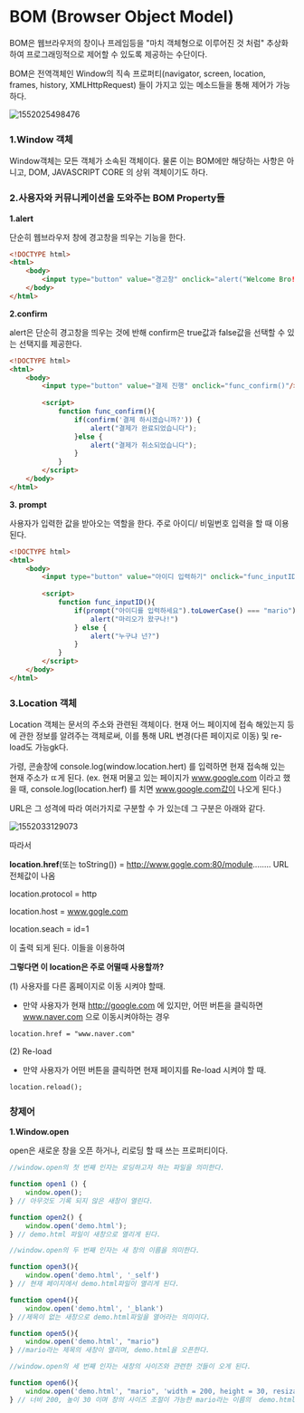 # BOM (Browser Object Model)

BOM은 웹브라우저의 창이나 프레임등을 "마치 객체형으로 이루어진 것 처럼" 추상화 하여 프로그래밍적으로 제어할 수 있도록 제공하는 수단이다. 

BOM은 전역객체인 Window의 직속 프로퍼티(navigator, screen, location, frames, history, XMLHttpRequest) 들이 가지고 있는 메소드들을 통해 제어가 가능하다.

![1552025498476](C:\Users\ASUS\AppData\Roaming\Typora\typora-user-images\1552025498476.png)







### 1.Window 객체

Window객체는 모든 객체가 소속된 객체이다.  물론 이는 BOM에만 해당하는 사항은 아니고, DOM, JAVASCRIPT CORE 의 상위 객체이기도 하다.



### 2.사용자와 커뮤니케이션을 도와주는 BOM Property들

**1.alert**

단순히 웹브라우저 창에 경고창을 띄우는 기능을 한다. 

```html
<!DOCTYPE html>
<html>
    <body>
        <input type="button" value="경고창" onclick="alert("Welcome Bro!")"/>
    </body>
</html>	
```



**2.confirm**

alert은 단순히 경고창을 띄우는 것에 반해 confirm은 true값과 false값을 선택할 수 있는 선택지를 제공한다. 

```html
<!DOCTYPE html>
<html>
    <body>
        <input type="button" value="결제 진행" onclick="func_confirm()"/>
    
    	<script>
            function func_confirm(){
                if(confirm('결제 하시겠습니까?')) {
                    alert("결제가 완료되었습니다");
                }else {
                    alert("결제가 취소되었습니다");
                }
            }
        </script>
    </body>
</html>	
```



**3. prompt**

사용자가 입력한 값을 받아오는 역할을 한다. 주로 아이디/ 비밀번호 입력을 할 때 이용된다.

```html
<!DOCTYPE html>
<html>
    <body>
        <input type="button" value="아이디 입력하기" onclick="func_inputID()"/>
    
    	<script>
            function func_inputID(){
                if(prompt("아이디를 입력하세요").toLowerCase() === "mario") {
                    alert("마리오가 왔구나!")
                } else {
                    alert("누구냐 넌?")
                }
            }
        </script>
    </body>
</html>	
```



### 3.Location 객체

Location 객체는 문서의 주소와 관련된 객체이다.  현재 어느 페이지에 접속 해있는지 등에 관한 정보를 알려주는 객체로써, 이를 통해 URL 변경(다른 페이지로 이동) 및 re-load도 가능gk다.

가령, 콘솔창에 console.log(window.location.hert) 를 입력하면 현재 접속해 있는 현재 주소가 ㄸ게 된다. (ex. 현재 머물고 있는 페이지가 www.google.com 이라고 했을 때, console.log(location.herf) 를 치면 www.google.com값이 나오게 된다.)

 URL은 그 성격에 따라 여러가지로 구분할 수 가 있는데 그 구분은 아래와 같다.



![1552033129073](C:\Users\ASUS\AppData\Roaming\Typora\typora-user-images\1552033129073.png)



따라서 

**location.href**(또는 toString()) = http://www.gogle.com:80/module........ URL 전체값이 나옴

location.protocol = http

location.host = www.gogle.com

location.seach = id=1 

이 출력 되게 된다. 이들을 이용하여



**그렇다면 이 location은 주로 어떨때 사용할까?**

(1) 사용자를 다른 홈페이지로 이동 시켜야 할때.

- 만약 사용자가 현재 http://google.com 에 있지만, 어떤 버튼을 클릭하면 www.naver.com 으로 이동시켜야하는 경우

```html
location.href = "www.naver.com" 
```

(2) Re-load

- 만약 사용자가 어떤 버튼을 클릭하면 현재 페이지를 Re-load 시켜야 할 때.

```
location.reload();
```





### 창제어



**1.Window.open**

open은 새로운 창을 오픈 하거나, 리로딩 할 때 쓰는 프로퍼티이다.

```javascript
//window.open의 첫 번째 인자는 로딩하고자 하는 파일을 의미한다.

function open1 () {
    window.open();
} // 아무것도 기록 되지 않은 새창이 열린다.

function open2() {
    window.open('demo.html');
} // demo.html 파일이 새창으로 열리게 된다.

//window.open의 두 번째 인자는 새 창의 이름을 의미한다.

function open3(){
    window.open('demo.html', '_self')
} // 현재 페이지에서 demo.html파일이 열리게 된다.

function open4(){
    window.open('demo.html', '_blank')
} //제목이 없는 새창으로 demo.html파일을 열어라는 의미이다.

function open5(){
    window.open('demo.html', "mario")
} //mario라는 제목의 새창이 열리며, demo.html을 오픈한다.

//window.open의 세 번째 인자는 새창의 사이즈와 관련한 것들이 오게 된다.

function open6(){
    window.open('demo.html', "mario", 'width = 200, height = 30, resizable = yes');
} // 너비 200, 높이 30 이며 창의 사이즈 조절이 가능한 mario라는 이름의  demo.html파일이 열린다.
```

